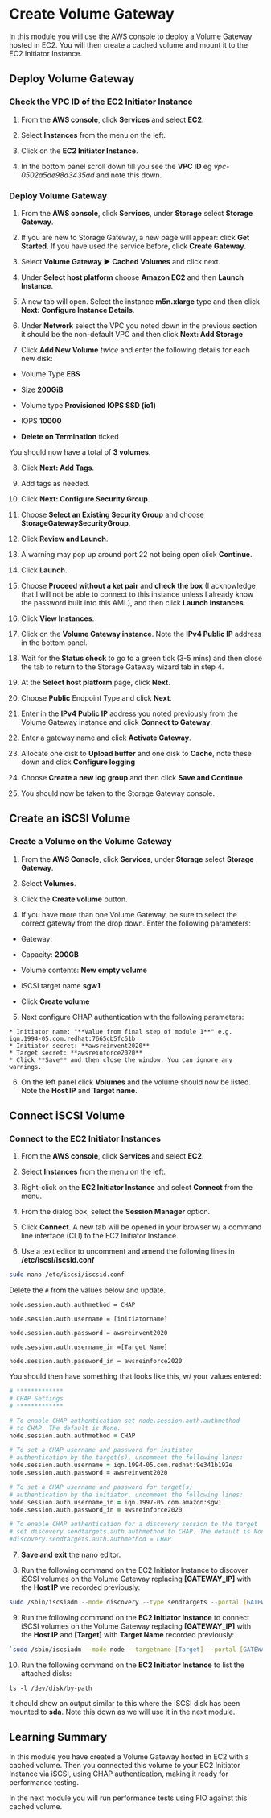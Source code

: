 # Create Volume Gateway

In this module you will use the AWS console to deploy a Volume Gateway hosted in EC2. You will then create a cached volume and mount it to the EC2 Initiator Instance.

## Deploy Volume Gateway

### Check the VPC ID of the EC2 Initiator Instance

1. From the **AWS console**, click **Services** and select **EC2**.

2. Select **Instances** from the menu on the left.

3. Click on the **EC2 Initiator Instance**.

4. In the bottom panel scroll down till you see the **VPC ID** eg *vpc-0502a5de98d3435ad* and note this down.

### Deploy Volume Gateway

1. From the **AWS console**, click **Services**, under **Storage** select **Storage Gateway**.

2. If you are new to Storage Gateway, a new page will appear: click **Get Started**. If you have used the service before, click **Create Gateway**.

3. Select **Volume Gateway** ▶︎ **Cached Volumes** and click next.

4. Under **Select host platform** choose **Amazon EC2** and then **Launch Instance**.

5. A new tab will open. Select the instance **m5n.xlarge** type and then click **Next: Configure Instance Details**.

6. Under **Network** select the VPC you noted down in the previous section it should be the non-default VPC and then click **Next: Add Storage**

7. Click **Add New Volume** *twice* and enter the following details for each new disk:

  * Volume Type **EBS**

  * Size **200GiB**

  * Volume type **Provisioned IOPS SSD (io1)**

  * IOPS **10000**

  * **Delete on Termination** ticked

You should now have a total of **3 volumes**.

8. Click **Next: Add Tags**.

9. Add tags as needed.

10. Click **Next: Configure Security Group**.

11. Choose **Select an Existing Security Group** and choose **StorageGatewaySecurityGroup**.

12. Click **Review and Launch**.

13. A warning may pop up around port 22 not being open click **Continue**.

14. Click **Launch**.

15. Choose **Proceed without a ket pair** and **check the box** (I acknowledge that I will not be able to connect to this instance unless I already know the password built into this AMI.), and then click **Launch Instances**.

16. Click **View Instances**.

17. Click on the **Volume Gateway instance**. Note the **IPv4 Public IP** address in the bottom panel.

18. Wait for the **Status check** to go to a green tick (3-5 mins) and then close the tab to return to the Storage Gateway wizard tab in step 4.

19. At the **Select host platform** page, click **Next**.

20. Choose **Public** Endpoint Type and click **Next**.

21. Enter in the **IPv4 Public IP** address you noted previously from the Volume Gateway instance and click **Connect to Gateway**.

22. Enter a gateway name and click **Activate Gateway**.

23. Allocate one disk to **Upload buffer** and one disk to **Cache**, note these down and click **Configure logging**

24. Choose **Create a new log group** and then click **Save and Continue**.

25. You should now be taken to the Storage Gateway console.

## Create an iSCSI Volume

### Create a Volume on the Volume Gateway

1. From the **AWS Console**, click **Services**, under **Storage** select **Storage Gateway**.

2. Select **Volumes**.

3. Click the **Create volume** button.

4. If you have more than one Volume Gateway, be sure to select the correct gateway from the drop down. Enter the following parameters:

  * Gateway: **<your storage gateway name>**

  * Capacity: **200GB**

  * Volume contents: **New empty volume**

  * iSCSI target name **sgw1**

  * Click **Create volume**

5. Next configure CHAP authentication with the following parameters:

```
* Initiator name: "**Value from final step of module 1**" e.g. iqn.1994-05.com.redhat:7665cb5fc61b
* Initiator secret: **awsreinvent2020**
* Target secret: **awsreinforce2020**
* Click **Save** and then close the window. You can ignore any warnings.
```

6. On the left panel click **Volumes** and the volume should now be listed. Note the **Host IP** and **Target name**.

## Connect iSCSI Volume

### Connect to the EC2 Initiator Instances

1. From the **AWS console**, click **Services** and select **EC2**.

2. Select **Instances** from the menu on the left.

3. Right-click on the **EC2 Initiator Instance** and select **Connect** from the menu.

4. From the dialog box, select the **Session Manager** option.

5. Click **Connect**. A new tab will be opened in your browser w/ a command line interface (CLI) to the EC2 Initiator Instance.

6. Use a text editor to uncomment and amend the following lines in **/etc/iscsi/iscsid.conf**

```zsh
sudo nano /etc/iscsi/iscsid.conf
```

Delete the `#` from the values below and update.

```
node.session.auth.authmethod = CHAP

node.session.auth.username = [initiatorname]

node.session.auth.password = awsreinvent2020

node.session.auth.username_in =[Target Name]

node.session.auth.password_in = awsreinforce2020
```

You should then have something that looks like this, w/ your values entered:

```zsh
# *************
# CHAP Settings
# *************

# To enable CHAP authentication set node.session.auth.authmethod
# to CHAP. The default is None.
node.session.auth.authmethod = CHAP

# To set a CHAP username and password for initiator
# authentication by the target(s), uncomment the following lines:
node.session.auth.username = iqn.1994-05.com.redhat:9e341b192e
node.session.auth.password = awsreinvent2020

# To set a CHAP username and password for target(s)
# authentication by the initiator, uncomment the following lines:
node.session.auth.username_in = iqn.1997-05.com.amazon:sgw1
node.session.auth.password_in = awsreinforce2020

# To enable CHAP authentication for a discovery session to the target
# set discovery.sendtargets.auth.authmethod to CHAP. The default is None.
#discovery.sendtargets.auth.authmethod = CHAP
```

7. **Save and exit** the nano editor.

8. Run the following command on the EC2 Initiator Instance to discover iSCSI volumes on the Volume Gateway replacing **[GATEWAY_IP]** with the **Host IP** we recorded previously:

```zsh
sudo /sbin/iscsiadm --mode discovery --type sendtargets --portal [GATEWAY_IP]:3260
```

9. Run the following command on the **EC2 Initiator Instance** to connect iSCSI volumes on the Volume Gateway replacing **[GATEWAY_IP]** with the **Host IP** and **[Target]** with **Target Name** recorded previously:

```zsh
`sudo /sbin/iscsiadm --mode node --targetname [Target] --portal [GATEWAY_IP]:3260,1 --login`
```

10. Run the following command on the **EC2 Initiator Instance** to list the attached disks:

```
ls -l /dev/disk/by-path
```

It should show an output similar to this where the iSCSI disk has been mounted to **sda**. Note this down as we will use it in the next module.

## Learning Summary

In this module you have created a Volume Gateway hosted in EC2 with a cached volume. Then you connected this volume to your EC2 Initiator Instance via iSCSI, using CHAP authentication, making it ready for performance testing.

In the next module you will run performance tests using FIO against this cached volume.
